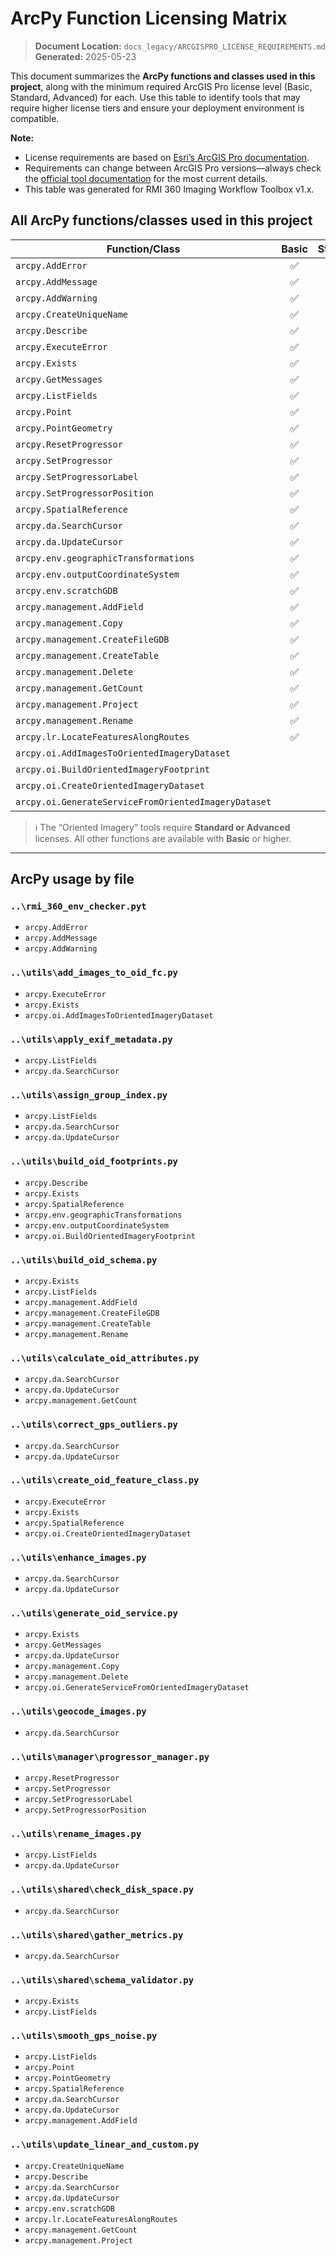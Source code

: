 # ArcPy Function Licensing Matrix

> **Document Location:** `docs_legacy/ARCGISPRO_LICENSE_REQUIREMENTS.md`  
> **Generated:** 2025-05-23

This document summarizes the **ArcPy functions and classes used in this project**, along with the minimum required ArcGIS Pro license level (Basic, Standard, Advanced) for each. Use this table to identify tools that may require higher license tiers and ensure your deployment environment is compatible.

**Note:**
- License requirements are based on [Esri’s ArcGIS Pro documentation](https://pro.arcgis.com/).
- Requirements can change between ArcGIS Pro versions—always check the [official tool documentation](https://pro.arcgis.com/en/pro-app/latest/tool-reference/main/license-requirements-by-tool.htm) for the most current details.
- This table was generated for RMI 360 Imaging Workflow Toolbox v1.x.


## All ArcPy functions/classes used in this project

| Function/Class                                           | Basic | Standard | Advanced |
|----------------------------------------------------------|:-----:|:--------:|:--------:|
| `arcpy.AddError`                                         | ✅    | ✅       | ✅       |
| `arcpy.AddMessage`                                       | ✅    | ✅       | ✅       |
| `arcpy.AddWarning`                                       | ✅    | ✅       | ✅       |
| `arcpy.CreateUniqueName`                                 | ✅    | ✅       | ✅       |
| `arcpy.Describe`                                         | ✅    | ✅       | ✅       |
| `arcpy.ExecuteError`                                     | ✅    | ✅       | ✅       |
| `arcpy.Exists`                                           | ✅    | ✅       | ✅       |
| `arcpy.GetMessages`                                      | ✅    | ✅       | ✅       |
| `arcpy.ListFields`                                       | ✅    | ✅       | ✅       |
| `arcpy.Point`                                            | ✅    | ✅       | ✅       |
| `arcpy.PointGeometry`                                    | ✅    | ✅       | ✅       |
| `arcpy.ResetProgressor`                                  | ✅    | ✅       | ✅       |
| `arcpy.SetProgressor`                                    | ✅    | ✅       | ✅       |
| `arcpy.SetProgressorLabel`                               | ✅    | ✅       | ✅       |
| `arcpy.SetProgressorPosition`                            | ✅    | ✅       | ✅       |
| `arcpy.SpatialReference`                                 | ✅    | ✅       | ✅       |
| `arcpy.da.SearchCursor`                                  | ✅    | ✅       | ✅       |
| `arcpy.da.UpdateCursor`                                  | ✅    | ✅       | ✅       |
| `arcpy.env.geographicTransformations`                    | ✅    | ✅       | ✅       |
| `arcpy.env.outputCoordinateSystem`                       | ✅    | ✅       | ✅       |
| `arcpy.env.scratchGDB`                                  | ✅    | ✅       | ✅       |
| `arcpy.management.AddField`                              | ✅    | ✅       | ✅       |
| `arcpy.management.Copy`                                  | ✅    | ✅       | ✅       |
| `arcpy.management.CreateFileGDB`                         | ✅    | ✅       | ✅       |
| `arcpy.management.CreateTable`                           | ✅    | ✅       | ✅       |
| `arcpy.management.Delete`                                | ✅    | ✅       | ✅       |
| `arcpy.management.GetCount`                              | ✅    | ✅       | ✅       |
| `arcpy.management.Project`                               | ✅    | ✅       | ✅       |
| `arcpy.management.Rename`                                | ✅    | ✅       | ✅       |
| `arcpy.lr.LocateFeaturesAlongRoutes`                     | ✅    | ✅       | ✅       |
| `arcpy.oi.AddImagesToOrientedImageryDataset`             |       | ✅       | ✅       |
| `arcpy.oi.BuildOrientedImageryFootprint`                 |       | ✅       | ✅       |
| `arcpy.oi.CreateOrientedImageryDataset`                  |       | ✅       | ✅       |
| `arcpy.oi.GenerateServiceFromOrientedImageryDataset`     |       | ✅       | ✅       |

> ℹ️ The “Oriented Imagery” tools require **Standard or Advanced** licenses. All other functions are available with **Basic** or higher.

---

## ArcPy usage by file

### `..\rmi_360_env_checker.pyt`
- `arcpy.AddError`
- `arcpy.AddMessage`
- `arcpy.AddWarning`

### `..\utils\add_images_to_oid_fc.py`
- `arcpy.ExecuteError`
- `arcpy.Exists`
- `arcpy.oi.AddImagesToOrientedImageryDataset`

### `..\utils\apply_exif_metadata.py`
- `arcpy.ListFields`
- `arcpy.da.SearchCursor`

### `..\utils\assign_group_index.py`
- `arcpy.ListFields`
- `arcpy.da.SearchCursor`
- `arcpy.da.UpdateCursor`

### `..\utils\build_oid_footprints.py`
- `arcpy.Describe`
- `arcpy.Exists`
- `arcpy.SpatialReference`
- `arcpy.env.geographicTransformations`
- `arcpy.env.outputCoordinateSystem`
- `arcpy.oi.BuildOrientedImageryFootprint`

### `..\utils\build_oid_schema.py`
- `arcpy.Exists`
- `arcpy.ListFields`
- `arcpy.management.AddField`
- `arcpy.management.CreateFileGDB`
- `arcpy.management.CreateTable`
- `arcpy.management.Rename`

### `..\utils\calculate_oid_attributes.py`
- `arcpy.da.SearchCursor`
- `arcpy.da.UpdateCursor`
- `arcpy.management.GetCount`

### `..\utils\correct_gps_outliers.py`
- `arcpy.da.SearchCursor`
- `arcpy.da.UpdateCursor`

### `..\utils\create_oid_feature_class.py`
- `arcpy.ExecuteError`
- `arcpy.Exists`
- `arcpy.SpatialReference`
- `arcpy.oi.CreateOrientedImageryDataset`

### `..\utils\enhance_images.py`
- `arcpy.da.SearchCursor`
- `arcpy.da.UpdateCursor`

### `..\utils\generate_oid_service.py`
- `arcpy.Exists`
- `arcpy.GetMessages`
- `arcpy.da.UpdateCursor`
- `arcpy.management.Copy`
- `arcpy.management.Delete`
- `arcpy.oi.GenerateServiceFromOrientedImageryDataset`

### `..\utils\geocode_images.py`
- `arcpy.da.SearchCursor`

### `..\utils\manager\progressor_manager.py`
- `arcpy.ResetProgressor`
- `arcpy.SetProgressor`
- `arcpy.SetProgressorLabel`
- `arcpy.SetProgressorPosition`

### `..\utils\rename_images.py`
- `arcpy.ListFields`
- `arcpy.da.UpdateCursor`

### `..\utils\shared\check_disk_space.py`
- `arcpy.da.SearchCursor`

### `..\utils\shared\gather_metrics.py`
- `arcpy.da.SearchCursor`

### `..\utils\shared\schema_validator.py`
- `arcpy.Exists`
- `arcpy.ListFields`

### `..\utils\smooth_gps_noise.py`
- `arcpy.ListFields`
- `arcpy.Point`
- `arcpy.PointGeometry`
- `arcpy.SpatialReference`
- `arcpy.da.SearchCursor`
- `arcpy.da.UpdateCursor`
- `arcpy.management.AddField`

### `..\utils\update_linear_and_custom.py`
- `arcpy.CreateUniqueName`
- `arcpy.Describe`
- `arcpy.da.SearchCursor`
- `arcpy.da.UpdateCursor`
- `arcpy.env.scratchGDB`
- `arcpy.lr.LocateFeaturesAlongRoutes`
- `arcpy.management.GetCount`
- `arcpy.management.Project`

